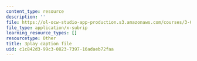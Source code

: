 ```yaml
---
content_type: resource
description: ''
file: https://ol-ocw-studio-app-production.s3.amazonaws.com/courses/3-091sc-introduction-to-solid-state-chemistry-fall-2010/c1c842d399c30823739716adaeb72faa_giPLtjL0Mnc.srt
file_type: application/x-subrip
learning_resource_types: []
resourcetype: Other
title: 3play caption file
uid: c1c842d3-99c3-0823-7397-16adaeb72faa
---
```


